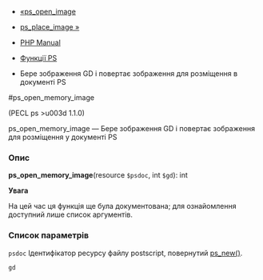 - [«ps_open_image](function.ps-open-image.md)
- [ps_place_image »](function.ps-place-image.md)

- [PHP Manual](index.md)
- [Функції PS](ref.ps.md)
- Бере зображення GD і повертає зображення для розміщення в
документі PS

#ps_open_memory_image

(PECL ps \>u003d 1.1.0)

ps_open_memory_image — Бере зображення GD і повертає зображення для
розміщення у документі PS

### Опис

**ps_open_memory_image**(resource `$psdoc`, int `$gd`): int

**Увага**

На цей час ця функція ще була документована; для
ознайомлення доступний лише список аргументів.

### Список параметрів

`psdoc`
Ідентифікатор ресурсу файлу postscript, повернутий
[ps_new()](function.ps-new.md).

`gd`
